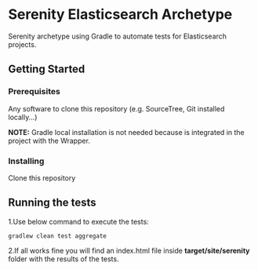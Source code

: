 # Serenity Elasticsearch Archetype

Serenity archetype using Gradle to automate tests for Elasticsearch projects.

## Getting Started

### Prerequisites

Any software to clone this repository (e.g. SourceTree, Git installed locally...)

**NOTE:** Gradle local installation is not needed because is integrated in the project with the Wrapper.

### Installing

Clone this repository

## Running the tests

1.Use below command to execute the tests:

```
gradlew clean test aggregate
```

2.If all works fine you will find an index.html file inside **target/site/serenity** folder with the results of the tests.
